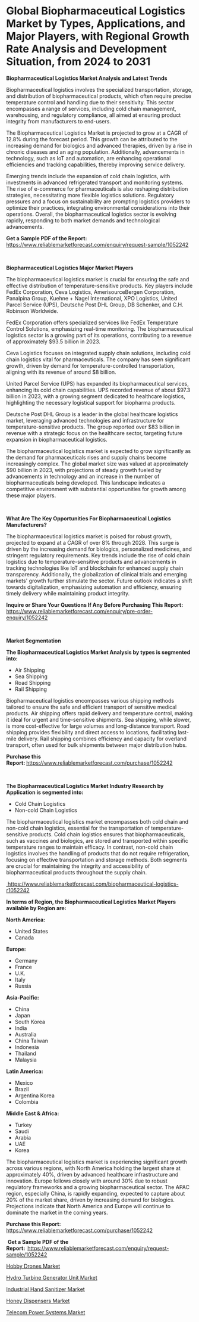 <p><h1>Global Biopharmaceutical Logistics Market by Types, Applications, and Major Players, with Regional Growth Rate Analysis and Development Situation, from 2024 to 2031</h1></p><p><strong>Biopharmaceutical Logistics Market Analysis and Latest Trends</strong></p>
<p><p>Biopharmaceutical logistics involves the specialized transportation, storage, and distribution of biopharmaceutical products, which often require precise temperature control and handling due to their sensitivity. This sector encompasses a range of services, including cold chain management, warehousing, and regulatory compliance, all aimed at ensuring product integrity from manufacturers to end-users.</p><p>The Biopharmaceutical Logistics Market is projected to grow at a CAGR of 12.8% during the forecast period. This growth can be attributed to the increasing demand for biologics and advanced therapies, driven by a rise in chronic diseases and an aging population. Additionally, advancements in technology, such as IoT and automation, are enhancing operational efficiencies and tracking capabilities, thereby improving service delivery.</p><p>Emerging trends include the expansion of cold chain logistics, with investments in advanced refrigerated transport and monitoring systems. The rise of e-commerce for pharmaceuticals is also reshaping distribution strategies, necessitating more flexible logistics solutions. Regulatory pressures and a focus on sustainability are prompting logistics providers to optimize their practices, integrating environmental considerations into their operations. Overall, the biopharmaceutical logistics sector is evolving rapidly, responding to both market demands and technological advancements.</p></p>
<p><strong>Get a Sample PDF of the Report:&nbsp;</strong> <a href="https://www.reliablemarketforecast.com/enquiry/request-sample/1052242?utm_campaign=1260&utm_medium=2&utm_source=Github&utm_content=ia&utm_term=07102024&utm_id=biopharmaceutical-logistics">https://www.reliablemarketforecast.com/enquiry/request-sample/1052242</a></p>
<p>&nbsp;</p>
<p><strong>Biopharmaceutical Logistics Major Market Players</strong></p>
<p><p>The biopharmaceutical logistics market is crucial for ensuring the safe and effective distribution of temperature-sensitive products. Key players include FedEx Corporation, Ceva Logistics, AmerisourceBergen Corporation, Panalpina Group, Kuehne + Nagel International, XPO Logistics, United Parcel Service (UPS), Deutsche Post DHL Group, DB Schenker, and C.H. Robinson Worldwide.</p><p>FedEx Corporation offers specialized services like FedEx Temperature Control Solutions, emphasizing real-time monitoring. The biopharmaceutical logistics sector is a growing part of its operations, contributing to a revenue of approximately $93.5 billion in 2023.</p><p>Ceva Logistics focuses on integrated supply chain solutions, including cold chain logistics vital for pharmaceuticals. The company has seen significant growth, driven by demand for temperature-controlled transportation, aligning with its revenue of around $8 billion.</p><p>United Parcel Service (UPS) has expanded its biopharmaceutical services, enhancing its cold chain capabilities. UPS recorded revenue of about $97.3 billion in 2023, with a growing segment dedicated to healthcare logistics, highlighting the necessary logistical support for biopharma products.</p><p>Deutsche Post DHL Group is a leader in the global healthcare logistics market, leveraging advanced technologies and infrastructure for temperature-sensitive products. The group reported over $83 billion in revenue with a strategic focus on the healthcare sector, targeting future expansion in biopharmaceutical logistics.</p><p>The biopharmaceutical logistics market is expected to grow significantly as the demand for pharmaceuticals rises and supply chains become increasingly complex. The global market size was valued at approximately $90 billion in 2023, with projections of steady growth fueled by advancements in technology and an increase in the number of biopharmaceuticals being developed. This landscape indicates a competitive environment with substantial opportunities for growth among these major players.</p></p>
<p>&nbsp;</p>
<p><strong>What Are The Key Opportunities For Biopharmaceutical Logistics Manufacturers?</strong></p>
<p><p>The biopharmaceutical logistics market is poised for robust growth, projected to expand at a CAGR of over 8% through 2028. This surge is driven by the increasing demand for biologics, personalized medicines, and stringent regulatory requirements. Key trends include the rise of cold chain logistics due to temperature-sensitive products and advancements in tracking technologies like IoT and blockchain for enhanced supply chain transparency. Additionally, the globalization of clinical trials and emerging markets' growth further stimulate the sector. Future outlook indicates a shift towards digitalization, emphasizing automation and efficiency, ensuring timely delivery while maintaining product integrity.</p></p>
<p><strong>Inquire or Share Your Questions If Any Before Purchasing This Report:</strong> <a href="https://www.reliablemarketforecast.com/enquiry/pre-order-enquiry/1052242?utm_campaign=1260&utm_medium=2&utm_source=Github&utm_content=ia&utm_term=07102024&utm_id=biopharmaceutical-logistics">https://www.reliablemarketforecast.com/enquiry/pre-order-enquiry/1052242</a></p>
<p>&nbsp;</p>
<p><strong>Market Segmentation</strong></p>
<p><strong>The Biopharmaceutical Logistics Market Analysis by types is segmented into:</strong></p>
<p><ul><li>Air Shipping</li><li>Sea Shipping</li><li>Road Shipping</li><li>Rail Shipping</li></ul></p>
<p><p>Biopharmaceutical logistics encompasses various shipping methods tailored to ensure the safe and efficient transport of sensitive medical products. Air shipping offers rapid delivery and temperature control, making it ideal for urgent and time-sensitive shipments. Sea shipping, while slower, is more cost-effective for large volumes and long-distance transport. Road shipping provides flexibility and direct access to locations, facilitating last-mile delivery. Rail shipping combines efficiency and capacity for overland transport, often used for bulk shipments between major distribution hubs.</p></p>
<p><strong>Purchase this Report:&nbsp;</strong><a href="https://www.reliablemarketforecast.com/purchase/1052242?utm_campaign=1260&utm_medium=2&utm_source=Github&utm_content=ia&utm_term=07102024&utm_id=biopharmaceutical-logistics">https://www.reliablemarketforecast.com/purchase/1052242</a></p>
<p>&nbsp;</p>
<p><strong>The Biopharmaceutical Logistics Market Industry Research by Application is segmented into:</strong></p>
<p><ul><li>Cold Chain Logistics</li><li>Non-cold Chain Logistics</li></ul></p>
<p><p>The biopharmaceutical logistics market encompasses both cold chain and non-cold chain logistics, essential for the transportation of temperature-sensitive products. Cold chain logistics ensures that biopharmaceuticals, such as vaccines and biologics, are stored and transported within specific temperature ranges to maintain efficacy. In contrast, non-cold chain logistics involves the handling of products that do not require refrigeration, focusing on effective transportation and storage methods. Both segments are crucial for maintaining the integrity and accessibility of biopharmaceutical products throughout the supply chain.</p></p>
<p><a href="https://www.reliablemarketforecast.com/biopharmaceutical-logistics-r1052242?utm_campaign=1260&utm_medium=2&utm_source=Github&utm_content=ia&utm_term=07102024&utm_id=biopharmaceutical-logistics">&nbsp;https://www.reliablemarketforecast.com/biopharmaceutical-logistics-r1052242</a></p>
<p><strong>In terms of Region, the Biopharmaceutical Logistics Market Players available by Region are:</strong></p>
<p>
    <p> <strong> North America: </strong>
        <ul>
            <li>United States</li>
            <li>Canada</li>
        </ul>
        </p> 
    <p> <strong> Europe: </strong>
        <ul>
            <li>Germany</li>
            <li>France</li>
            <li>U.K.</li>
            <li>Italy</li>
            <li>Russia</li>
        </ul>
        </p> 
    <p> <strong> Asia-Pacific: </strong>
        <ul>
            <li>China</li>
            <li>Japan</li>
            <li>South Korea</li>
            <li>India</li>
            <li>Australia</li>
            <li>China Taiwan</li>
            <li>Indonesia</li>
            <li>Thailand</li>
            <li>Malaysia</li>
        </ul>
        </p> 
    <p> <strong> Latin America: </strong>
        <ul>
            <li>Mexico</li>
            <li>Brazil</li>
            <li>Argentina Korea</li>
            <li>Colombia</li>
        </ul>
        </p> 
    <p> <strong> Middle East & Africa: </strong>
        <ul>
            <li>Turkey</li>
            <li>Saudi</li>
            <li>Arabia</li>
            <li>UAE</li>
            <li>Korea</li>
        </ul>
    </p>
    </p>
<p><p>The biopharmaceutical logistics market is experiencing significant growth across various regions, with North America holding the largest share at approximately 40%, driven by advanced healthcare infrastructure and innovation. Europe follows closely with around 30% due to robust regulatory frameworks and a growing biopharmaceutical sector. The APAC region, especially China, is rapidly expanding, expected to capture about 20% of the market share, driven by increasing demand for biologics. Projections indicate that North America and Europe will continue to dominate the market in the coming years.</p></p>
<p><strong>Purchase this Report: </strong><a href="https://www.reliablemarketforecast.com/purchase/1052242?utm_campaign=1260&utm_medium=2&utm_source=Github&utm_content=ia&utm_term=07102024&utm_id=biopharmaceutical-logistics">https://www.reliablemarketforecast.com/purchase/1052242</a></p>
<p>&nbsp;<strong>Get a Sample PDF of the Report:&nbsp;&nbsp;</strong><a href="https://www.reliablemarketforecast.com/enquiry/request-sample/1052242?utm_campaign=1260&utm_medium=2&utm_source=Github&utm_content=ia&utm_term=07102024&utm_id=biopharmaceutical-logistics">https://www.reliablemarketforecast.com/enquiry/request-sample/1052242</a></p>
<p><strong></strong></p>
<p><p><a href="https://www.linkedin.com/pulse/global-hobby-drones-industry-research-report-competitive-coxie?utm_campaign=1260&utm_medium=2&utm_source=Github&utm_content=ia&utm_term=07102024&utm_id=biopharmaceutical-logistics">Hobby Drones Market</a></p><p><a href="https://issuu.com/reportprime-2/docs/hydro-turbine-generator-unit-market_7bb6ffba51c986?utm_campaign=1260&utm_medium=2&utm_source=Github&utm_content=ia&utm_term=07102024&utm_id=biopharmaceutical-logistics">Hydro Turbine Generator Unit Market</a></p><p><a href="https://www.linkedin.com/pulse/industrial-hand-sanitizer-market-overview-global-trends-future-k258e?utm_campaign=1260&utm_medium=2&utm_source=Github&utm_content=ia&utm_term=07102024&utm_id=biopharmaceutical-logistics">Industrial Hand Sanitizer Market</a></p><p><a href="https://www.linkedin.com/pulse/strategic-roadmap-global-honey-dispensers-market-insights-ja6de?utm_campaign=1260&utm_medium=2&utm_source=Github&utm_content=ia&utm_term=07102024&utm_id=biopharmaceutical-logistics">Honey Dispensers Market</a></p><p><a href="https://issuu.com/reportprime-2/docs/telecom-power-systems-market-size-2_3fb226260e2f57?utm_campaign=1260&utm_medium=2&utm_source=Github&utm_content=ia&utm_term=07102024&utm_id=biopharmaceutical-logistics">Telecom Power Systems Market</a></p></p>